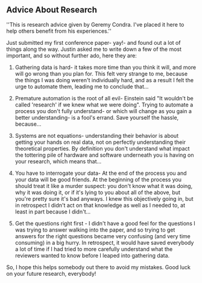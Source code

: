 ## Advice About Research

''This is research advice given by Geremy Condra.   I've placed it here to help others benefit from his experiences.''


Just submitted my first conference paper- yay!- and found out a lot of things
along the way. Justin asked me to write down a few of the most important,
and so without further ado, here they are:

1. Gathering data is hard- it takes more time than you think it will, and more
will go wrong than you plan for. This felt very strange to me, because the
things I was doing weren't individually hard, and as a result I felt the urge
to automate them, leading me to conclude that...

2. Premature automation is the root of all evil- Einstein said "It wouldn't be
called 'research' if we knew what we were doing". Trying to automate a process
you don't fully understand- or which will change as you gain a better
understanding- is a fool's errand. Save yourself the hassle, because...

3. Systems are not equations- understanding their behavior is about getting your
hands on real data, not on perfectly understanding their theoretical properties.
By definition you don't understand what impact the tottering pile of hardware
and software underneath you is having on your research, which means that...

4. You have to interrogate your data- At the end of the process you and your
data will be good friends. At the beginning of the process you should treat it
like a murder suspect: you don't know what it was doing, why it was doing it, or
if it's lying to you about all of the above, but you're pretty sure it's bad
anyways. I knew this objectively going in, but in retrospect I didn't
act on that
knowledge as well as I needed to, at least in part because I didn't...

5. Get the questions right first - I didn't have a good feel for the
questions I
was trying to answer walking into the paper, and so trying to get answers for
the right questions became very confusing (and very time consuming) in a big
hurry. In retrospect, it would have saved everybody a lot of time if I
had tried
to more carefully understand what the reviewers wanted to know before I leaped
into gathering data.

So, I hope this helps somebody out there to avoid my mistakes. Good
luck on your future research, everybody!